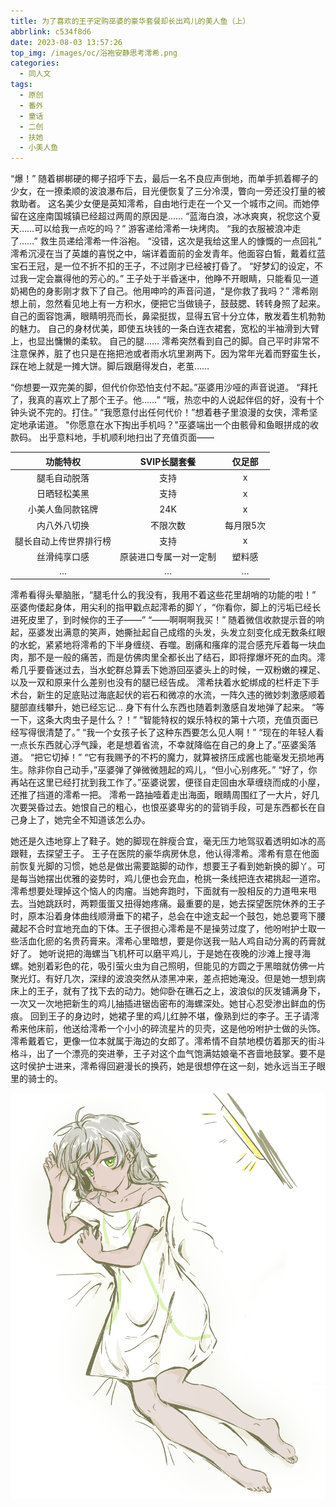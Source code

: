 ```yaml
---
title: 为了喜欢的王子定购巫婆的豪华套餐却长出鸡儿的美人鱼（上）
abbrlink: c534f8d6
date: 2023-08-03 13:57:26
top_img: /images/oc/浴袍安静思考澪希.png
categories:
  - 同人文
tags:
  - 原创
  - 番外
  - 童话
  - 二创
  - 扶她
  - 小美人鱼
---
```

“爆！”
随着梆梆硬的椰子招呼下去，最后一名不良应声倒地，而单手抓着椰子的少女，在一撩柔顺的波浪瀑布后，目光便恢复了三分冷漠，瞥向一旁还没打量的被救助者。
这名美少女便是英知澪希，自由地行走在一个又一个城市之间。而她停留在这座南国城镇已经超过两周的原因是……
“蓝海白浪，冰冰爽爽，祝您这个夏天……可以给我一点吃的吗？”
游客递给澪希一块烤肉。
“我的衣服被浪冲走了……”
救生员递给澪希一件浴袍。
“没错，这次是我给这里人的慷慨的一点回礼”
澪希沉浸在当了英雄的喜悦之中，端详着面前的金发青年。他面容白皙，戴着红蓝宝石王冠，是一位不折不扣的王子，不过刚才已经被打昏了。
“好梦幻的设定，不过我一定会赢得他的芳心的。”
王子处于半昏迷中，他睁不开眼睛，只能看见一道奶褐色的身影刚才救下了自己。他用呻吟的声音问道，“是你救了我吗？”
澪希刚想上前，忽然看见地上有一方积水，便把它当做镜子，鼓鼓腮、转转身照了起来。
自己的面容饱满，眼睛明亮而长，鼻梁挺拔，显得五官十分立体，散发着生机勃勃的魅力。
自己的身材优美，即使五块钱的一条白连衣裙套，宽松的半袖滑到大臂上，也显出慵懒的柔软。
自己的腿……
澪希突然看到自己的脚。自己平时非常不注意保养，脏了也只是在拖把池或者雨水坑里涮两下。因为常年光着而野蛮生长，踩在地上就是一摊大饼。脚后跟磨得发白，老茧……

“你想要一双完美的脚，但代价你恐怕支付不起。”巫婆用沙哑的声音说道。
“拜托了，我真的喜欢上了那个王子。他……”
“哦，热恋中的人说起伴侣的好，没有十个钟头说不完的。打住。”
“我愿意付出任何代价！”想着巷子里浪漫的女侠，澪希坚定地承诺道。
"你愿意在水下掏出手机吗？"巫婆端出一个由骸骨和鱼眼拼成的收款码。
出乎意料地，手机顺利地扫出了充值页面——

|        功能特权        |        SVIP长腿套餐       |   仅足部  |
|:----------------------:|:-------------------------:|:---------:|
|      腿毛自动脱落      |            支持           |     x     |
|      日晒轻松美黑      |            支持           |     x     |
|    小美人鱼同款铭牌    |            24K            |     x     |
|      内八外八切换      |          不限次数         | 每月限5次 |
| 腿长自动上传世界排行榜 |            支持           |     x     |
|      丝滑纯享口感      |   原装进口专属一对一定制  |   塑料感  |
|            …           |             …             |     …     |

澪希看得头晕脑胀，“腿毛什么的我没有，我用不着这些花里胡哨的功能的啦！”
巫婆佝偻起身体，用尖利的指甲戳点起澪希的脚丫，“你看你，脚上的污垢已经长进死皮里了，到时候你的王子——”
“——啊啊啊我买！”
随着微信收款提示音的响起，巫婆发出满意的笑声，她撕扯起自己成绺的头发，头发立刻变化成无数条红眼的水蛇，紧紧地将澪希的下半身缠绕、吞噬。剧痛和瘙痒的混合感充斥着每一块血肉，那不是一般的痛苦，而是仿佛肉里全都长出了结石，即将撑爆坏死的血肉。澪希几乎要昏迷过去，当水蛇群总算丢下她游回巫婆头上的时候，一双粉嫩的裸足、以及一双和原来什么差别也没有的腿已经告成。
澪希扶着水蛇绑成的栏杆走下手术台，新生的足底贴过海底起伏的岩石和微凉的水流，一阵久违的微妙刺激感顺着腿部直线攀升，她已经忘记…
身下有什么东西也随着刺激感自发地弹了起来。
“等一下，这条大肉虫子是什么？！”
“智能特权的娱乐特权的第十六项，充值页面已经写得很清楚了。”
“我一个女孩子长了这种东西要怎么见人啊！”
“现在的年轻人看一点长东西就心浮气躁，老是想着省流，不幸就降临在自己的身上了。”巫婆奚落道。
“把它切掉！”
“它有我赐予的不朽的魔力，就算被挤压成酱也能毫发无损地再生。除非你自己动手，”巫婆弹了弹微微翘起的鸡儿，“但小心别疼死。”
“好了，你再站在这里已经打扰到我工作了。”巫婆说罢，便径自走回由水草缠绕而成的小屋，还推了挡道的澪希一把。
澪希一路抽噎着走出海面，眼睛周围红了一大片，好几次要哭昏过去。她恨自己的粗心，也恨巫婆卑劣的的营销手段，可是东西都长在自己身上了，她完全不知道该怎么办。

她还是久违地穿上了鞋子。她的脚现在胖瘦合宜，毫无压力地驾驭着透明如冰的高跟鞋，去探望王子。
王子在医院的豪华病房休息，他认得澪希。澪希有意在他面前恢复光脚的习惯，她总是做出需要踮脚的动作，想要王子看到她新换的脚丫。可是每当她摆出优雅的姿势时，鸡儿便也会充血，枪挑一条线把连衣裙挑起一道帘。
澪希想要处理掉这个恼人的肉瘤。当她奔跑时，下面就有一股相反的力道甩来甩去。当她跳跃时，两颗蛋蛋又扭得她疼痛。最重要的是，她去探望医院休养的王子时，原本沿着身体曲线顺滑垂下的裙子，总会在中途支起一个鼓包，她总要弯下腰藏起不合时宜地充血的下体。王子很担心澪希是不是操劳过度了，他吩咐护士取一些活血化瘀的名贵药膏来。澪希心里暗想，要是你送我一贴人鸡自动分离的药膏就好了。
她听说把的海螺当飞机杯可以磨平鸡儿，于是她在夜晚的沙滩上搜寻海螺。她别着彩色的花，吸引萤火虫为自己照明，但能见的方圆之于黑暗就仿佛一片聚光灯。有好几次，深绿的波浪突然从漆黑冲来，差点把她淹没。但是她一想到病床上的王子，就有了找下去的动力。她仰卧在礁石之上，波浪似的灰发铺满身下，一次又一次地把新生的鸡儿抽插进锯齿密布的海螺深处。她甘心忍受渗出鲜血的伤痕。
回到王子的身边时，她裙子里的鸡儿红肿不堪，像熟到烂的李子。王子请澪希来他床前，他送给澪希一个小小的碎流星片的贝壳，这是他吩咐护士做的头饰。澪希戴着它，更像一位本就属于海边的女郎了。澪希情不自禁地模仿着那天的街斗格斗，出了一个漂亮的突进拳，王子对这个血气饱满姑娘毫不吝啬地鼓掌。要不是这时侯护士进来，澪希得回避漫长的换药，她是很想停在这一刻，她永远当王子眼里的骑士的。

![](/images/oc/浴袍安静思考澪希.png "偏向成熟风格的澪希（画师：阡伊）")